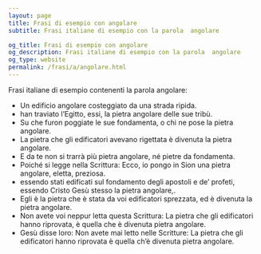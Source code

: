 ```yaml
---
layout: page
title: Frasi di esempio con angolare 
subtitle: Frasi italiane di esempio con la parola  angolare

og_title: Frasi di esempio con angolare 
og_description: Frasi italiane di esempio con la parola  angolare
og_type: website
permalink: /frasi/a/angolare.html
---
```


Frasi italiane di esempio contenenti la parola angolare:


- Un edificio angolare costeggiato da una strada ripida.
- han traviato l’Egitto, essi, la pietra angolare delle sue tribù.
- Su che furon poggiate le sue fondamenta, o chi ne pose la pietra angolare.
- La pietra che gli edificatori avevano rigettata è divenuta la pietra angolare.
- E da te non si trarrà più pietra angolare, né pietre da fondamenta.
- Poiché si legge nella Scrittura: Ecco, io pongo in Sion una pietra angolare, eletta, preziosa.
- essendo stati edificati sul fondamento degli apostoli e de’ profeti, essendo Cristo Gesù stesso la pietra angolare,.
- Egli è la pietra che è stata da voi edificatori sprezzata, ed è divenuta la pietra angolare.
- Non avete voi neppur letta questa Scrittura: La pietra che gli edificatori hanno riprovata, è quella che è divenuta pietra angolare.
- Gesù disse loro: Non avete mai letto nelle Scritture: La pietra che gli edificatori hanno riprovata è quella ch’è divenuta pietra angolare.
